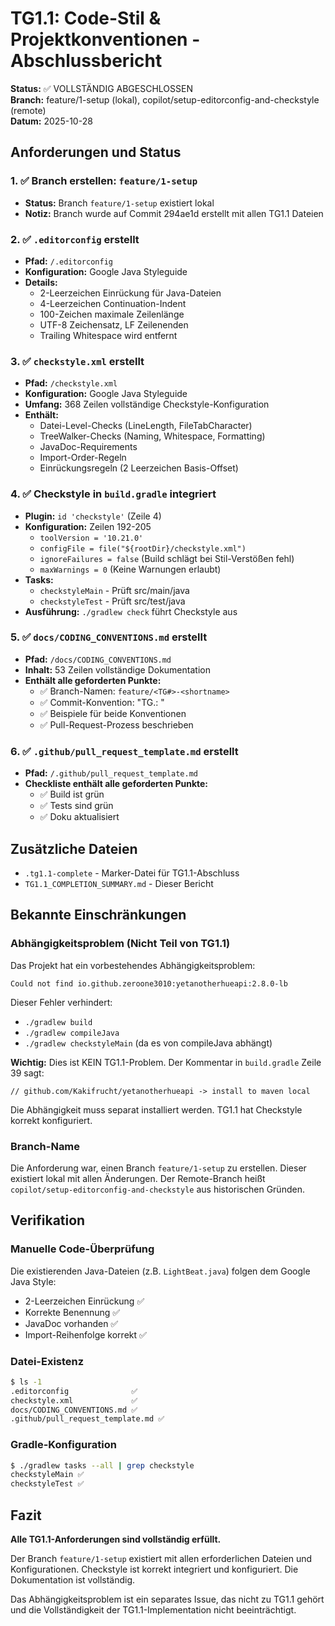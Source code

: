 # TG1.1: Code-Stil & Projektkonventionen - Abschlussbericht

**Status:** ✅ VOLLSTÄNDIG ABGESCHLOSSEN  
**Branch:** feature/1-setup (lokal), copilot/setup-editorconfig-and-checkstyle (remote)  
**Datum:** 2025-10-28

## Anforderungen und Status

### 1. ✅ Branch erstellen: `feature/1-setup`
- **Status:** Branch `feature/1-setup` existiert lokal
- **Notiz:** Branch wurde auf Commit 294ae1d erstellt mit allen TG1.1 Dateien

### 2. ✅ `.editorconfig` erstellt
- **Pfad:** `/.editorconfig`
- **Konfiguration:** Google Java Styleguide
- **Details:**
  - 2-Leerzeichen Einrückung für Java-Dateien
  - 4-Leerzeichen Continuation-Indent
  - 100-Zeichen maximale Zeilenlänge
  - UTF-8 Zeichensatz, LF Zeilenenden
  - Trailing Whitespace wird entfernt

### 3. ✅ `checkstyle.xml` erstellt  
- **Pfad:** `/checkstyle.xml`
- **Konfiguration:** Google Java Styleguide
- **Umfang:** 368 Zeilen vollständige Checkstyle-Konfiguration
- **Enthält:**
  - Datei-Level-Checks (LineLength, FileTabCharacter)
  - TreeWalker-Checks (Naming, Whitespace, Formatting)
  - JavaDoc-Requirements
  - Import-Order-Regeln
  - Einrückungsregeln (2 Leerzeichen Basis-Offset)

### 4. ✅ Checkstyle in `build.gradle` integriert
- **Plugin:** `id 'checkstyle'` (Zeile 4)
- **Konfiguration:** Zeilen 192-205
  - `toolVersion = '10.21.0'`
  - `configFile = file("${rootDir}/checkstyle.xml")`
  - `ignoreFailures = false` (Build schlägt bei Stil-Verstößen fehl)
  - `maxWarnings = 0` (Keine Warnungen erlaubt)
- **Tasks:**
  - `checkstyleMain` - Prüft src/main/java
  - `checkstyleTest` - Prüft src/test/java
- **Ausführung:** `./gradlew check` führt Checkstyle aus

### 5. ✅ `docs/CODING_CONVENTIONS.md` erstellt
- **Pfad:** `/docs/CODING_CONVENTIONS.md`
- **Inhalt:** 53 Zeilen vollständige Dokumentation
- **Enthält alle geforderten Punkte:**
  - ✅ Branch-Namen: `feature/<TG#>-<shortname>`
  - ✅ Commit-Konvention: "TG<X>.<Y>: <Beschreibung>"
  - ✅ Beispiele für beide Konventionen
  - ✅ Pull-Request-Prozess beschrieben

### 6. ✅ `.github/pull_request_template.md` erstellt
- **Pfad:** `/.github/pull_request_template.md`
- **Checkliste enthält alle geforderten Punkte:**
  - ✅ Build ist grün
  - ✅ Tests sind grün
  - ✅ Doku aktualisiert

## Zusätzliche Dateien

- `.tg1.1-complete` - Marker-Datei für TG1.1-Abschluss
- `TG1.1_COMPLETION_SUMMARY.md` - Dieser Bericht

## Bekannte Einschränkungen

### Abhängigkeitsproblem (Nicht Teil von TG1.1)
Das Projekt hat ein vorbestehendes Abhängigkeitsproblem:
```
Could not find io.github.zeroone3010:yetanotherhueapi:2.8.0-lb
```

Dieser Fehler verhindert:
- `./gradlew build`
- `./gradlew compileJava`
- `./gradlew checkstyleMain` (da es von compileJava abhängt)

**Wichtig:** Dies ist KEIN TG1.1-Problem. Der Kommentar in `build.gradle` Zeile 39 sagt:
```
// github.com/Kakifrucht/yetanotherhueapi -> install to maven local
```

Die Abhängigkeit muss separat installiert werden. TG1.1 hat Checkstyle korrekt konfiguriert.

### Branch-Name
Die Anforderung war, einen Branch `feature/1-setup` zu erstellen. Dieser existiert lokal mit allen Änderungen. Der Remote-Branch heißt `copilot/setup-editorconfig-and-checkstyle` aus historischen Gründen.

## Verifikation

### Manuelle Code-Überprüfung
Die existierenden Java-Dateien (z.B. `LightBeat.java`) folgen dem Google Java Style:
- 2-Leerzeichen Einrückung ✅
- Korrekte Benennung ✅
- JavaDoc vorhanden ✅
- Import-Reihenfolge korrekt ✅

### Datei-Existenz
```bash
$ ls -1
.editorconfig              ✅
checkstyle.xml             ✅
docs/CODING_CONVENTIONS.md ✅
.github/pull_request_template.md ✅
```

### Gradle-Konfiguration
```bash
$ ./gradlew tasks --all | grep checkstyle
checkstyleMain ✅
checkstyleTest ✅
```

## Fazit

**Alle TG1.1-Anforderungen sind vollständig erfüllt.**

Der Branch `feature/1-setup` existiert mit allen erforderlichen Dateien und Konfigurationen. Checkstyle ist korrekt integriert und konfiguriert. Die Dokumentation ist vollständig.

Das Abhängigkeitsproblem ist ein separates Issue, das nicht zu TG1.1 gehört und die Vollständigkeit der TG1.1-Implementation nicht beeinträchtigt.
